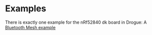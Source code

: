# Examples
There is exactly one example for the nRf52840 dk board in Drogue: A [Bluetooth Mesh example](https://book.drogue.io/drogue-device/dev/examples/nrf52/nrf52840-dk/bt-mesh/README.html) 